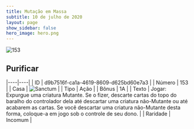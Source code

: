 ```yaml
---
title: Mutação em Massa
subtitle: 10 de julho de 2020
layout: page
show_sidebar: false
hero_image: hero.png
---
```


![153](https://cdn.keyforgegame.com/media/card_front/pt/479_153_6RRCF57PMCCG_pt.png)

## Purificar

|----|----|
| ID | d9b7516f-ca1a-4619-8609-d625bd60e7a3 |
| Número | 153 |
| Casa | ![Sanctum](https://archonarcana.com/images/thumb/c/c7/Sanctum.png/22px-Sanctum.png "Santuário") |
| Tipo | Ação |
| Bônus | 1A |
| Texto | Jogar: Expurgue uma criatura Mutante.   Se o fizer, descarte cartas do topo do baralho   do controlador dela até descartar uma criatura não-Mutante ou até acabarem as cartas.   Se você descartar uma criatura não-Mutante desta forma, coloque-a em jogo sob o controle de seu dono. |
| Raridade | Incomum |
